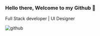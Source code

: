 ### Hello there, Welcome to my Github 👋

Full Stack developer | UI Designer 

![github](https://img.shields.io/badge/GitHub-000000?style=for-the-badge&logo=GitHub&logoColor=white)


